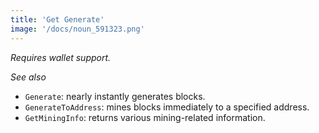 ```yaml
---
title: 'Get Generate'
image: '/docs/noun_591323.png'
---
```


*Requires wallet support.*

*See also*

* `Generate`: nearly instantly generates blocks.
* `GenerateToAddress`: mines blocks immediately to a specified address.
* `GetMiningInfo`: returns various mining-related information.
